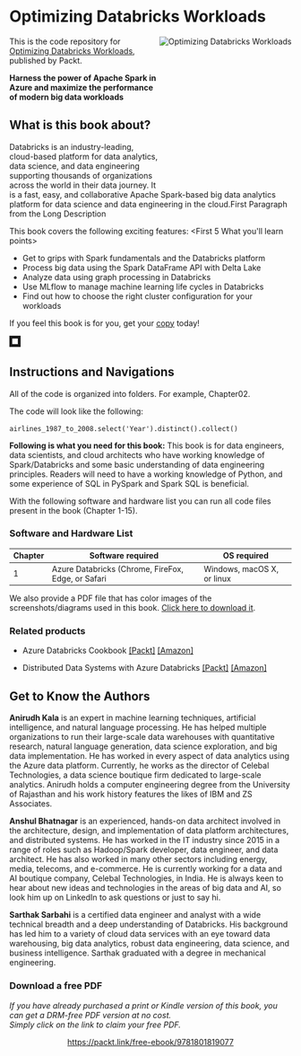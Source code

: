 


# Optimizing Databricks Workloads

<a href="https://www.packtpub.com/product/optimizing-databricks-workloads/9781801819077"><img src="https://static.packt-cdn.com/products/9781801819077/cover/smaller" alt="Optimizing Databricks Workloads" height="256px" align="right"></a>

This is the code repository for [Optimizing Databricks Workloads](https://www.packtpub.com/product/optimizing-databricks-workloads/9781801819077), published by Packt.

**Harness the power of Apache Spark in Azure and maximize the performance of modern big data workloads**

## What is this book about?

Databricks is an industry-leading, cloud-based platform for data analytics, data science, and data engineering supporting thousands of organizations across the world in their data journey. It is a fast, easy, and collaborative Apache Spark-based big data analytics platform for data science and data engineering in the cloud.First Paragraph from the Long Description

This book covers the following exciting features: <First 5 What you'll learn points>
* Get to grips with Spark fundamentals and the Databricks platform
* Process big data using the Spark DataFrame API with Delta Lake
* Analyze data using graph processing in Databricks
* Use MLflow to manage machine learning life cycles in Databricks
* Find out how to choose the right cluster configuration for your workloads

If you feel this book is for you, get your [copy](https://www.amazon.com/dp/1801819076) today!

<a href="https://www.packtpub.com/?utm_source=github&utm_medium=banner&utm_campaign=GitHubBanner"><img src="https://raw.githubusercontent.com/PacktPublishing/GitHub/master/GitHub.png" 
alt="https://www.packtpub.com/" border="5" /></a>


## Instructions and Navigations
All of the code is organized into folders. For example, Chapter02.

The code will look like the following:
```
airlines_1987_to_2008.select('Year').distinct().collect()
```

**Following is what you need for this book:**
This book is for data engineers, data scientists, and cloud architects who have working knowledge of Spark/Databricks and some basic understanding of data engineering principles. Readers will need to have a working knowledge of Python, and some experience of SQL in PySpark and Spark SQL is beneficial.

With the following software and hardware list you can run all code files present in the book (Chapter 1-15).

### Software and Hardware List

| Chapter  | Software required                   | OS required                        |
| -------- | ------------------------------------| -----------------------------------|
| 1        | Azure Databricks (Chrome, FireFox, Edge, or Safari                     | Windows, macOS X, or linux |


We also provide a PDF file that has color images of the screenshots/diagrams used in this book. [Click here to download it](https://static.packt-cdn.com/downloads/9781801819077_ColorImages.pdf).


### Related products <Other books you may enjoy>
* Azure Databricks Cookbook [[Packt]](https://www.packtpub.com/product/azure-databricks-cookbook/9781789809718) [[Amazon]](https://www.amazon.com/dp/1789809711)

* Distributed Data Systems with Azure Databricks [[Packt]](https://www.packtpub.com/product/distributed-data-systems-with-azure-databricks/9781838647216) [[Amazon]](https://www.amazon.com/dp/183864721X)

## Get to Know the Authors
**Anirudh Kala**
is an expert in machine learning techniques, artificial intelligence, and natural language processing. He has helped multiple organizations to run their large-scale data warehouses with quantitative research, natural language generation, data science exploration, and big data implementation. He has worked in every aspect of data analytics using the Azure data platform. Currently, he works as the director of Celebal Technologies, a data science boutique firm dedicated to large-scale analytics. Anirudh holds a computer engineering degree from the University of Rajasthan and his work history features the likes of IBM and ZS Associates.

**Anshul Bhatnagar**
is an experienced, hands-on data architect involved in the architecture, design, and implementation of data platform architectures, and distributed systems. He has worked in the IT industry since 2015 in a range of roles such as Hadoop/Spark developer, data engineer, and data architect. He has also worked in many other sectors including energy, media, telecoms, and e-commerce. He is currently working for a data and AI boutique company, Celebal Technologies, in India. He is always keen to hear about new ideas and technologies in the areas of big data and AI, so look him up on LinkedIn to ask questions or just to say hi.

**Sarthak Sarbahi**
is a certified data engineer and analyst with a wide technical breadth and a deep understanding of Databricks. His background has led him to a variety of cloud data services with an eye toward data warehousing, big data analytics, robust data engineering, data science, and business intelligence. Sarthak graduated with a degree in mechanical engineering.	


### Download a free PDF

 <i>If you have already purchased a print or Kindle version of this book, you can get a DRM-free PDF version at no cost.<br>Simply click on the link to claim your free PDF.</i>
<p align="center"> <a href="https://packt.link/free-ebook/9781801819077">https://packt.link/free-ebook/9781801819077 </a> </p>